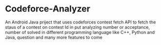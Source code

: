 # Codeforce-Analyzer

An Android Java priject that uses codeforces contest fetch API to fetch the staus of a contest on contest Id in put analyzing number or acceptance, number of solved in different programming language like C++, Python and Java, question and many more features to come
